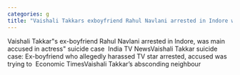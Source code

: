 ```yaml
---
categories: g
title: "Vaishali Takkars exboyfriend Rahul Navlani arrested in Indore was main accused in actress suicide case  India TV News"
---
```

Vaishali Takkar"s ex-boyfriend Rahul Navlani arrested in Indore, was main accused in actress" suicide case&nbsp;&nbsp;India TV NewsVaishali Takkar suicide case: Ex-boyfriend who allegedly harassed TV star arrested, accused was trying to&nbsp;&nbsp;Economic TimesVaishali Takkar’s absconding neighbour